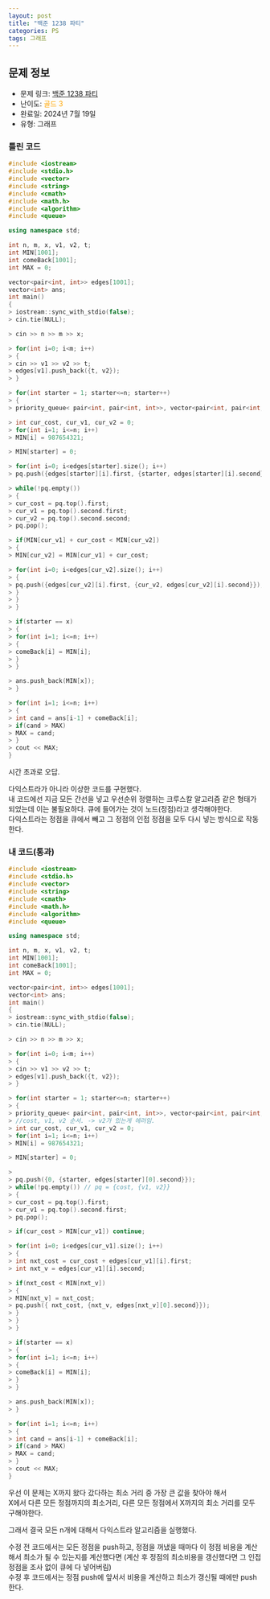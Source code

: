 ```yaml
---
layout: post
title: "백준 1238 파티"
categories: PS
tags: 그래프
---
```


## 문제 정보
- 문제 링크: [백준 1238 파티](https://www.acmicpc.net/problem/1238)
- 난이도: <span style="color:#FFA500">골드 3</span>
- 완료일: 2024년 7월 19일
- 유형: 그래프

### 틀린 코드

```C++
#include <iostream>
#include <stdio.h>
#include <vector>
#include <string>
#include <cmath>
#include <math.h>
#include <algorithm>
#include <queue>

using namespace std;

int n, m, x, v1, v2, t;
int MIN[1001];
int comeBack[1001];
int MAX = 0;

vector<pair<int, int>> edges[1001];
vector<int> ans;
int main()
{   
> iostream::sync_with_stdio(false);
> cin.tie(NULL);

> cin >> n >> m >> x;

> for(int i=0; i<m; i++)
> {
> cin >> v1 >> v2 >> t;
> edges[v1].push_back({t, v2});
> }

> for(int starter = 1; starter<=n; starter++)
> {
> priority_queue< pair<int, pair<int, int>>, vector<pair<int, pair<int, int>>>, greater<pair<int, pair<int, int>>>> pq;

> int cur_cost, cur_v1, cur_v2 = 0;
> for(int i=1; i<=n; i++)
> MIN[i] = 987654321;

> MIN[starter] = 0;

> for(int i=0; i<edges[starter].size(); i++)
> pq.push({edges[starter][i].first, {starter, edges[starter][i].second}}); //cost, v1, v2 순으로 push

> while(!pq.empty())
> {
> cur_cost = pq.top().first;
> cur_v1 = pq.top().second.first;
> cur_v2 = pq.top().second.second;
> pq.pop();

> if(MIN[cur_v1] + cur_cost < MIN[cur_v2])
> {
> MIN[cur_v2] = MIN[cur_v1] + cur_cost;

> for(int i=0; i<edges[cur_v2].size(); i++)
> {
> pq.push({edges[cur_v2][i].first, {cur_v2, edges[cur_v2][i].second}});
> }
> }
> }

> if(starter == x)
> {
> for(int i=1; i<=n; i++)
> {
> comeBack[i] = MIN[i];
> }
> }

> ans.push_back(MIN[x]);
> }

> for(int i=1; i<=n; i++)
> {
> int cand = ans[i-1] + comeBack[i];
> if(cand > MAX)
> MAX = cand;
> }
> cout << MAX;
}

```

시간 초과로 오답.

다익스트라가 아니라 이상한 코드를 구현했다.  
내 코드에선 지금 모든 간선을 넣고 우선순위 정렬하는 크루스칼 알고리즘 같은 형태가 되었는데 이는 불필요하다. 큐에 들어가는 것이 노드(정점)라고 생각해야한다.  
다익스트라는 정점을 큐에서 빼고 그 정점의 인접 정점을 모두 다시 넣는 방식으로 작동한다.  

### 내 코드(통과)

```C++
#include <iostream>
#include <stdio.h>
#include <vector>
#include <string>
#include <cmath>
#include <math.h>
#include <algorithm>
#include <queue>

using namespace std;

int n, m, x, v1, v2, t;
int MIN[1001];
int comeBack[1001];
int MAX = 0;

vector<pair<int, int>> edges[1001];
vector<int> ans;
int main()
{   
> iostream::sync_with_stdio(false);
> cin.tie(NULL);

> cin >> n >> m >> x;

> for(int i=0; i<m; i++)
> {
> cin >> v1 >> v2 >> t;
> edges[v1].push_back({t, v2});
> }

> for(int starter = 1; starter<=n; starter++)
> {
> priority_queue< pair<int, pair<int, int>>, vector<pair<int, pair<int, int>>>, greater<pair<int, pair<int, int>>>> pq;
> //cost, v1, v2 순서. -> v2가 있는게 에러임.
> int cur_cost, cur_v1, cur_v2 = 0;
> for(int i=1; i<=n; i++)
> MIN[i] = 987654321;

> MIN[starter] = 0;

> 
> pq.push({0, {starter, edges[starter][0].second}});
> while(!pq.empty()) // pq = {cost, {v1, v2}}
> {
> cur_cost = pq.top().first;
> cur_v1 = pq.top().second.first;
> pq.pop();

> if(cur_cost > MIN[cur_v1]) continue;

> for(int i=0; i<edges[cur_v1].size(); i++)
> {
> int nxt_cost = cur_cost + edges[cur_v1][i].first;
> int nxt_v = edges[cur_v1][i].second;

> if(nxt_cost < MIN[nxt_v])
> {
> MIN[nxt_v] = nxt_cost;
> pq.push({ nxt_cost, {nxt_v, edges[nxt_v][0].second}});
> }
> }
> }

> if(starter == x)
> {
> for(int i=1; i<=n; i++)
> {
> comeBack[i] = MIN[i];
> }
> }

> ans.push_back(MIN[x]);
> }

> for(int i=1; i<=n; i++)
> {
> int cand = ans[i-1] + comeBack[i];
> if(cand > MAX)
> MAX = cand;
> }
> cout << MAX;
}

```

우선 이 문제는 X까지 왔다 갔다하는 최소 거리 중 가장 큰 값을 찾아야 해서  
X에서 다른 모든 정점까지의 최소거리, 다른 모든 정점에서 X까지의 최소 거리를 모두 구해야한다.  

그래서 결국 모든 n개에 대해서 다익스트라 알고리즘을 실행했다.

수정 전 코드에서는 모든 정점을 push하고, 정점을 꺼냈을 때마다 이 정점 비용을 계산해서 최소가 될 수 있는지를 계산했다면 (계산 후 정점의 최소비용을 갱신했다면 그 인접 정점을 조사 없이 큐에 다 넣어버림)   
수정 후 코드에서는 정점 push에 앞서서 비용을 계산하고 최소가 갱신될 때에만 push한다.  
  

